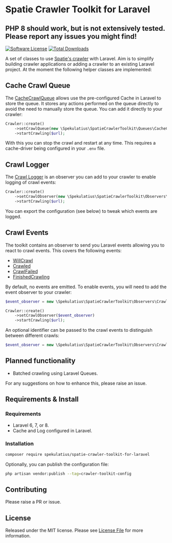 # Spatie Crawler Toolkit for Laravel

## PHP 8 should work, but is not extensively tested. Please report any issues you might find!

[![Software License](https://img.shields.io/badge/license-MIT-brightgreen.svg?style=flat-square)](LICENSE.md)
[![Total Downloads](https://img.shields.io/packagist/dt/spekulatius/spatie-crawler-toolkit-for-laravel.svg?style=flat-square)](https://packagist.org/packages/spekulatius/spatie-crawler-toolkit-for-laravel)

A set of classes to use [Spatie's crawler](https://github.com/spatie/crawler) with Laravel. Aim is to simplify building crawler applications or adding a crawler to an existing Laravel project. At the moment the following helper classes are implemented:

## Cache Crawl Queue

The [CacheCrawlQueue](https://github.com/spekulatius/spatie-crawler-toolkit-for-laravel/blob/master/src/Queues/CacheCrawlQueue.php) allows use the pre-configured Cache in Laravel to store the queue. It stores any actions performed on the queue directly to avoid the need to manually store the queue. You can add it directly to your crawler:

```php
Crawler::create()
    ->setCrawlQueue(new \Spekulatius\SpatieCrawlerToolkit\Queues\CacheCrawlQueue($url))
    ->startCrawling($url);
```

With this you can stop the crawl and restart at any time. This requires a cache-driver being configured in your `.env` file.

## Crawl Logger

The [Crawl Logger](https://github.com/spekulatius/spatie-crawler-toolkit-for-laravel/blob/master/src/Observers/CrawlLogger.php) is an observer you can add to your crawler to enable logging of crawl events:

```php
Crawler::create()
    ->setCrawlObserver(new \Spekulatius\SpatieCrawlerToolkit\Observers\CrawlLogger)
    ->startCrawling($url);
```

You can export the configuration (see below) to tweak which events are logged.

## Crawl Events

The toolkit contains an observer to send you Laravel events allowing you to react to crawl events. This covers the following events:

- [WillCrawl](https://github.com/spekulatius/spatie-crawler-toolkit-for-laravel/blob/master/src/Events/WillCrawl.php)
- [Crawled](https://github.com/spekulatius/spatie-crawler-toolkit-for-laravel/blob/master/src/Events/Crawled.php)
- [CrawlFailed](https://github.com/spekulatius/spatie-crawler-toolkit-for-laravel/blob/master/src/Events/CrawlFailed.php)
- [FinishedCrawling](https://github.com/spekulatius/spatie-crawler-toolkit-for-laravel/blob/master/src/Events/FinishedCrawling.php)

By default, no events are emitted. To enable events, you will need to add the event observer to your crawler:

```php
$event_observer = new \Spekulatius\SpatieCrawlerToolkit\Observers\CrawlEvents;

Crawler::create()
    ->setCrawlObserver($event_observer)
    ->startCrawling($url);
```

An optional identifier can be passed to the crawl events to distinguish between different crawls:

```php
$event_observer = new \Spekulatius\SpatieCrawlerToolkit\Observers\CrawlEvents('my-crawl');
```

## Planned functionality

- Batched crawling using Laravel Queues.

For any suggestions on how to enhance this, please raise an issue.

## Requirements & Install

### Requirements

- Laravel 6, 7, or 8.
- Cache and Log configured in Laravel.

### Installation

```bash
composer require spekulatius/spatie-crawler-toolkit-for-laravel
```

Optionally, you can publish the configuration file:

```bash
php artisan vendor:publish --tag=crawler-toolkit-config
```


## Contributing

Please raise a PR or issue.


## License

Released under the MIT license. Please see [License File](LICENSE.md) for more information.

